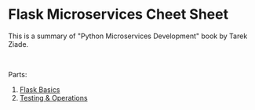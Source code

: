 # Flask Microservices Cheet Sheet

This is a summary of "Python Microservices Development" book by Tarek Ziade.  

<br/>

Parts:
1. [Flask Basics](flask_basics.md)
1. [Testing & Operations](test_n_ops.md)
